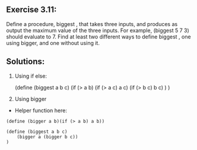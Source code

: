 ## Exercise 3.11:

Define a procedure, biggest , that takes three inputs, and produces as output the maximum value of the three inputs. For example, (biggest 5 7 3) should evaluate to 7. Find at least two different ways to define biggest , one using bigger, and one without using it.

## Solutions:

1) Using if else:

    (define (biggest a b c)
        (if (> a b)
            (if (> a c) a c)
            (if (> b c) b c)
        )
    )

2) Using bigger

- Helper function here:

`(define (bigger a b)(if (> a b) a b))`

    (define (biggest a b c)
        (bigger a (bigger b c))
    )